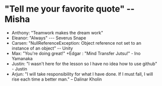 ﻿# "Tell me your favorite quote" --Misha
<!-- 
put a + and a space in front of your quote to make it a bullet point list item on github -Anthony
-->
+ Anthony: "Teamwork makes the dream work"  
+ Eleanor: "Always" --- Severus Snape
+ Carsen: "NullReferenceException: Object reference not set to an instance of an object" -- Unity
+ Max: "You're doing great!"
+Edgar : "Mind Transfer Jutsu!" - Ino Yamanaka
+ Justin: "I wasn't here for the lesson so I have no idea how to use github" - Justin
+ Arjun: "I will take responsibility for what I have done. If I must fall, I will rise each time a better man." – Dalinar Kholin
